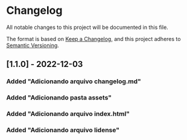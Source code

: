 # Changelog

All notable changes to this project will be documented in this file.

The format is based on [Keep a Changelog](https://keepachangelog.com/en/1.0.0/),
and this project adheres to [Semantic Versioning](https://semver.org/spec/v2.0.0.html).

## [1.1.0] - 2022-12-03

### Added "Adicionando arquivo changelog.md"
### Added "Adicionando pasta assets"
### Added "Adicionando arquivo index.html"
### Added "Adicionando arquivo lidense"

